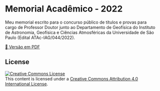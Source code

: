 # Memorial Acadêmico - 2022

Meu memorial escrito para o concurso público de títulos e provas para cargo de
Professor Doutor junto ao Departamento de Geofísica do Instituto de Astronomia,
Geofísica e Ciências Atmosféricas da Universidade de São Paulo
(Edital ATAc-IAG/044/2022).

[📝 Versão em PDF]()

## License

<a rel="license" href="http://creativecommons.org/licenses/by/4.0/"><img
alt="Creative Commons License" style="border-width:0"
src="https://i.creativecommons.org/l/by/4.0/88x31.png" /></a><br>
This content is licensed under a <a rel="license"
href="http://creativecommons.org/licenses/by/4.0/">Creative Commons Attribution
4.0 International License</a>.
